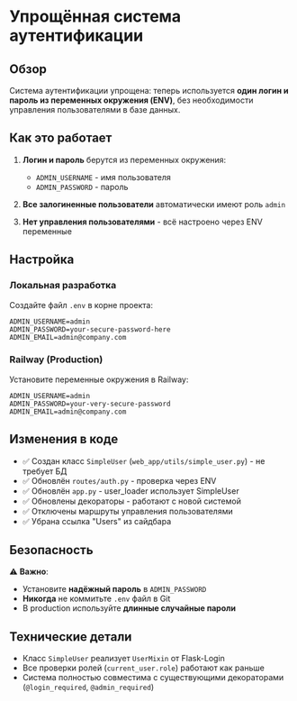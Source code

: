 # Упрощённая система аутентификации

## Обзор

Система аутентификации упрощена: теперь используется **один логин и пароль из переменных окружения (ENV)**, без необходимости управления пользователями в базе данных.

## Как это работает

1. **Логин и пароль** берутся из переменных окружения:
   - `ADMIN_USERNAME` - имя пользователя
   - `ADMIN_PASSWORD` - пароль

2. **Все залогиненные пользователи** автоматически имеют роль `admin`

3. **Нет управления пользователями** - всё настроено через ENV переменные

## Настройка

### Локальная разработка

Создайте файл `.env` в корне проекта:

```env
ADMIN_USERNAME=admin
ADMIN_PASSWORD=your-secure-password-here
ADMIN_EMAIL=admin@company.com
```

### Railway (Production)

Установите переменные окружения в Railway:

```env
ADMIN_USERNAME=admin
ADMIN_PASSWORD=your-very-secure-password
ADMIN_EMAIL=admin@company.com
```

## Изменения в коде

- ✅ Создан класс `SimpleUser` (`web_app/utils/simple_user.py`) - не требует БД
- ✅ Обновлён `routes/auth.py` - проверка через ENV
- ✅ Обновлён `app.py` - user_loader использует SimpleUser
- ✅ Обновлены декораторы - работают с новой системой
- ✅ Отключены маршруты управления пользователями
- ✅ Убрана ссылка "Users" из сайдбара

## Безопасность

⚠️ **Важно**: 
- Установите **надёжный пароль** в `ADMIN_PASSWORD`
- **Никогда** не коммитьте `.env` файл в Git
- В production используйте **длинные случайные пароли**

## Технические детали

- Класс `SimpleUser` реализует `UserMixin` от Flask-Login
- Все проверки ролей (`current_user.role`) работают как раньше
- Система полностью совместима с существующими декораторами (`@login_required`, `@admin_required`)

